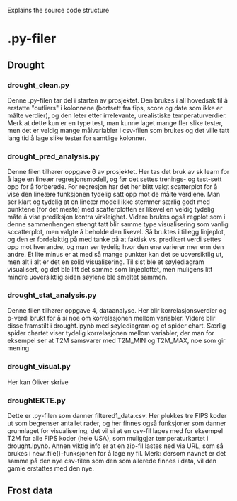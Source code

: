 Explains the source code structure

# .py-filer

## Drought

### drought_clean.py

Denne .py-filen tar del i starten av prosjektet. Den brukes i all hovedsak til å erstatte "outliers" i kolonnene (bortsett fra fips, score og date som ikke er målte verdier), og den leter etter irrelevante, urealistiske temperaturverdier. Merk at dette kun er en type test, man kunne laget mange fler slike tester, men det er veldig mange målvariabler i csv-filen som brukes og det ville tatt lang tid å lage slike tester for samtlige kolonner.

### drought_pred_analysis.py

Denne filen tilhører oppgave 6 av prosjektet. Her tas det bruk av sk learn for å lage en lineær regresjonsmodell, og før det settes trenings- og test-sett opp for å forberede. For regresjon har det her blitt valgt scatterplot for å vise den lineære funksjonen tydelig satt opp mot de målte verdiene. Man ser klart og tydelig at en lineær modell ikke stemmer særlig godt med punktene (for det meste) med scatterplotten er likevel en veldig tydelig måte å vise prediksjon kontra virkleighet. Videre brukes også regplot som i denne sammenhengen strengt tatt blir samme type visualisering som vanlig sccatterplot, men valgte å beholde den likevel. Så bruktes i tillegg linjeplot, og den er fordelaktig på med tanke på at faktisk vs. predikert verdi settes opp mot hverandre, og man ser tydelig hvor den ene varierer mer enn den andre. Et lite minus er at med så mange punkter kan det se uoversiktlig ut, men alt i alt er det en solid visualisering. Til sist ble et søylediagram visualisert, og det ble litt det samme som linjeplottet, men muligens litt mindre uoversiktlig siden søylene ble smeltet sammen.

### drought_stat_analysis.py

Denne filen tilhører oppgave 4, dataanalyse. Her blir korrelasjonsverdier og p-verdi brukt for å si noe om korrelasjonen mellom variabler. Videre blir disse framstilt i drought.ipynb med søylediagram og et spider chart. Særlig spider chartet viser tydelig korrelasjonen mellom variabler, der man for eksempel ser at T2M samsvarer med T2M_MIN og T2M_MAX, noe som gir mening.

### drought_visual.py

Her kan Oliver skrive

### droughtEKTE.py

Dette er .py-filen som danner filtered1_data.csv. Her plukkes tre FIPS koder ut som begrenser antallet rader, og her finnes også funksjoner som danner grunnlaget for visualisering, det vil si at en csv-fil lages med for eksempel T2M for alle FIPS koder (hele USA), som muliggjør temperaturkartet i drought.ipynb. Annen viktig info er at en zip-fil lastes ned via URL, som så brukes i new_file()-funksjonen for å lage ny fil. Merk: dersom navnet er det samme på den nye csv-filen som den som allerede finnes i data, vil den gamle erstattes med den nye.

## Frost data
